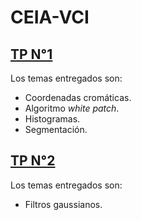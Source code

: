 # CEIA-VCI
## [TP N°1](https://github.com/cg-massobrio/CEIA-VCI/tree/main/tp_1)
Los temas entregados son:
- Coordenadas cromáticas.
- Algoritmo _white patch_.
- Histogramas.
- Segmentación.

## [TP N°2](https://github.com/cg-massobrio/CEIA-VCI/tree/main/tp_2)
Los temas entregados son:
- Filtros gaussianos.